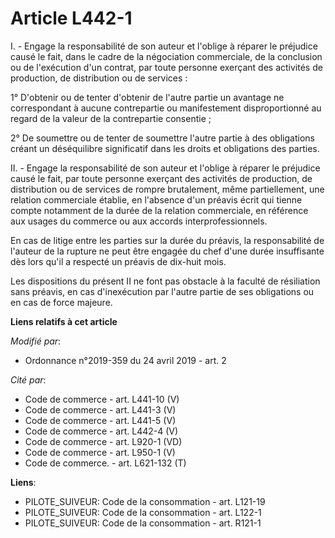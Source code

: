# Article L442-1

I. - Engage la responsabilité de son auteur et l'oblige à réparer le préjudice causé le fait, dans le cadre de la négociation
commerciale, de la conclusion ou de l'exécution d'un contrat, par toute personne exerçant des activités de production, de
distribution ou de services :

1° D'obtenir ou de tenter d'obtenir de l'autre partie un avantage ne correspondant à aucune contrepartie ou manifestement
disproportionné au regard de la valeur de la contrepartie consentie ;

2° De soumettre ou de tenter de soumettre l'autre partie à des obligations créant un déséquilibre significatif dans les
droits et obligations des parties.

II. - Engage la responsabilité de son auteur et l'oblige à réparer le préjudice causé le fait, par toute personne exerçant
des activités de production, de distribution ou de services de rompre brutalement, même partiellement, une relation
commerciale établie, en l'absence d'un préavis écrit qui tienne compte notamment de la durée de la relation commerciale, en
référence aux usages du commerce ou aux accords interprofessionnels.

En cas de litige entre les parties sur la durée du préavis, la responsabilité de l'auteur de la rupture ne peut être engagée
du chef d'une durée insuffisante dès lors qu'il a respecté un préavis de dix-huit mois.

Les dispositions du présent II ne font pas obstacle à la faculté de résiliation sans préavis, en cas d'inexécution par
l'autre partie de ses obligations ou en cas de force majeure.

**Liens relatifs à cet article**

_Modifié par_:

  - Ordonnance n°2019-359 du 24 avril 2019 - art. 2

_Cité par_:

  - Code de commerce - art. L441-10 (V)
  - Code de commerce - art. L441-3 (V)
  - Code de commerce - art. L441-5 (V)
  - Code de commerce - art. L442-4 (V)
  - Code de commerce - art. L920-1 (VD)
  - Code de commerce - art. L950-1 (V)
  - Code de commerce. - art. L621-132 (T)

**Liens**:

  - PILOTE_SUIVEUR: Code de la consommation - art. L121-19
  - PILOTE_SUIVEUR: Code de la consommation - art. L122-1
  - PILOTE_SUIVEUR: Code de la consommation - art. R121-1
